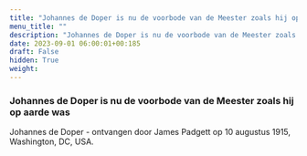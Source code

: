 ```yaml
---
title: "Johannes de Doper is nu de voorbode van de Meester zoals hij op aarde was"
menu_title: ""
description: "Johannes de Doper is nu de voorbode van de Meester zoals hij op aarde was"
date: 2023-09-01 06:00:01+00:185
draft: False
hidden: True
weight:
---
```

### Johannes de Doper is nu de voorbode van de Meester zoals hij op aarde was

Johannes de Doper - ontvangen door James Padgett op 10 augustus 1915, Washington, DC, USA.
